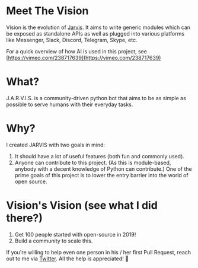 # Meet The Vision

Vision is the evolution of [Jarvis](history.md). It aims to write generic modules which can be exposed as standalone APIs as well as plugged into various platforms like Messenger, Slack, Discord, Telegram, Skype, etc.

For a quick overview of how AI is used in this project, see [https://vimeo.com/238717639](https://vimeo.com/238717639)

# What?

J.A.R.V.I.S. is a community-driven python bot that aims to be as simple as possible to serve humans with their everyday tasks.

# Why?

I created JARVIS with two goals in mind:

1. It should have a lot of useful features \(both fun and commonly used\).
1. Anyone can contribute to this project. \(As this is module-based, anybody with a decent knowledge of Python can contribute.\) One of the prime goals of this project is to lower the entry barrier into the world of open source.

# Vision's Vision (see what I did there?)

1. Get 100 people started with open-source in 2019!
1. Build a community to scale this.

If you're willing to help even one person in his / her first Pull Request, reach out to me via [Twitter](https://twitter.com/SwapAgarwal). All the help is appreciated! 🙌
